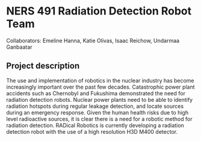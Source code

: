 # NERS 491 Radiation Detection Robot Team 

Collaborators: Emeline Hanna, Katie Olivas, Isaac Reichow, Undarmaa Ganbaatar

## Project description

The use and implementation of robotics in the nuclear industry has become increasingly important over the past few decades.  Catastrophic  power plant accidents such as Chernobyl and Fukushima demonstrated the need for radiation detection robots. Nuclear power plants need to be able to identify radiation hotspots during regular leakage detection, and locate sources during an emergency response. Given the human health risks due to high level radioactive sources, it is clear there is a need for a robotic method for radiation detection. RADical Robotics is currently developing a radiation detection robot with the use of a high resolution H3D M400 detector. 